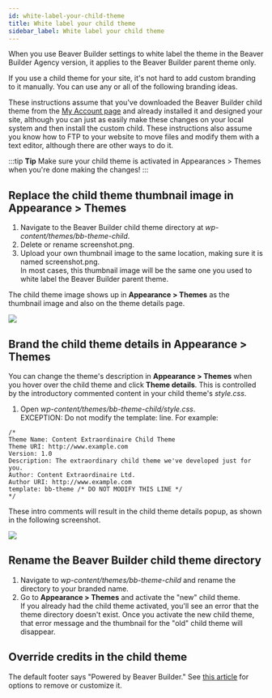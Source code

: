 ```yaml
---
id: white-label-your-child-theme
title: White label your child theme
sidebar_label: White label your child theme
---
```


When you use Beaver Builder settings to white label the theme in the Beaver Builder Agency version, it applies to the Beaver Builder parent theme only. 

If you use a child theme for your site, it's not hard to add custom branding to it manually. You can use any or all of the following branding ideas.

These instructions assume that you've downloaded the Beaver Builder child theme from the [My Account page](https://www.wpbeaverbuilder.com/my-account/) and already installed it and designed your site, although you can just as easily make these changes on your local system and then install the custom child. These instructions also assume you know how to FTP to your website to move files and modify them with a text editor, although there are other ways to do it. 

:::tip **Tip**
Make sure your child theme is activated in Appearances > Themes when you're done making the changes!
:::

## Replace the child theme thumbnail image in Appearance > Themes

1. Navigate to the Beaver Builder child theme directory at _wp-content/themes/bb-theme-child_.
2. Delete or rename screenshot.png.
3. Upload your own thumbnail image to the same location, making sure it is named screenshot.png.  
  In most cases, this thumbnail image will be the same one you used to white label the Beaver Builder parent theme.

The child theme image shows up in **Appearance > Themes** as the thumbnail image and also on the theme details page.

![](/img/white-label-your-child-theme-770b2468.jpg)

## Brand  the child theme details in Appearance > Themes

You can change the theme's description in **Appearance > Themes** when you hover over the child theme and click **Theme details**. This is controlled by the introductory commented content in your child theme's _style.css_.

1. Open _wp-content/themes/bb-theme-child/style.css_.  
  EXCEPTION: Do not modify the template: line.
  For example:
  ```
/*
Theme Name: Content Extraordinaire Child Theme
Theme URI: http://www.example.com
Version: 1.0
Description: The extraordinary child theme we've developed just for you.
Author: Content Extraordinaire Ltd.
Author URI: http://www.example.com
template: bb-theme /* DO NOT MODIFY THIS LINE */
*/
  ```

These intro comments will result in the child theme details popup, as shown in the following screenshot.

![](/img/white-label-your-child-theme-55cb91a4.png)

## Rename the Beaver Builder child theme directory

1. Navigate to _wp-content/themes/bb-theme-child_ and rename the directory to your branded name.
2. Go to **Appearance > Themes** and activate the "new" child theme.  
  If you already had the child theme activated, you'll see an error that the theme directory doesn't exist. Once you activate the new child theme, that error message and the thumbnail for the "old" child theme will disappear.

## Override credits in the child theme

The default footer says "Powered by Beaver Builder." See [this article](/bb-theme/defaults-for-layouts-content/footers/customize-the-default-theme-footer.md) for options to remove or customize it.